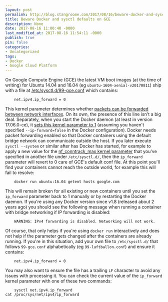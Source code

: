 ```yaml
---
layout: post
permalink: http://blog.stangroome.com/2017/08/16/beware-docker-and-sysctl-defaults-on-gce/
title: Beware Docker and sysctl defaults on GCE
description: None
date: 2017-08-16 11:00:40 -0000
last_modified_at: 2017-08-16 11:54:11 -0000
publish: true
pin: false
categories:
- Uncategorized
tags:
- Docker
- Google Cloud Platform
---
```

On Google Compute Engine (GCE) the latest VM boot images (at the time of writing) for Ubuntu 14.04 and 16.04 (eg `ubuntu-1604-xenial-v20170811`) ship with a file at [/etc/sysctl.d/99-gce.conf](https://gist.github.com/jstangroome/be4bee805c97063c28869ff4d636ed26) which contains:
  
        net.ipv4.ip_forward = 0

This kernel parameter determines whether [packets can be forwarded between network interfaces](https://www.kernel.org/doc/Documentation/networking/ip-sysctl.txt). On its own, the presence of this line isn't a big deal. Separately, when you start the Docker daemon (at least in version 17.06.0-ce), it [sets this kernel parameter to 1](https://docs.docker.com/engine/userguide/networking/default_network/container-communication/#communicating-to-the-outside-world) (assuming you haven't specified `--ip-forward=false` in the Docker configuration). Docker needs packet forwarding enabled so that Docker containers using the default bridge network can communicate outside the host. If you later execute `sysctl --system` or similar after has Docker has started, for example to apply a new value for the [nf_conntrack_max kernel parameter](https://www.kernel.org/doc/Documentation/networking/nf_conntrack-sysctl.txt) that you've specified in another file under `/etc/sysctl.d/`, then the `ip_forward` parameter will revert to 0 care of GCE's default conf file. At this point you'll find your containers cannot reach the outside world, for example this will fail to resolve:
  
        docker run ubuntu:16.04 getent hosts google.com

This will remain broken for all existing or new containers until you set the `ip_forward` parameter back to 1 manually or by restarting the Docker daemon. If you're using any Docker version since v1.8 (released about 2 years ago) you should see the following message when running a container with bridge networking if IP forwarding is disabled:
  
        WARNING: IPv4 forwarding is disabled. Networking will not work.

Of course, that only helps if you're using `docker run` interactively and does not help if the parameter gets changed after the containers are already running. If you're in this situation, add your own file to `/etc/sysctl.d/` that follows `99-gce.conf` alphabetically (eg `99-luftballon.conf`) and ensure it contains:
  
        net.ipv4.ip_forward = 0

You may also want to ensure the file has a trailing `LF` character to avoid any issues with processing it. You can check the current value of the `ip_forward` kernel parameter with one of these two commands:
  
        sysctl net.ipv4.ip_forward
    cat /proc/sys/net/ipv4/ip_forward
